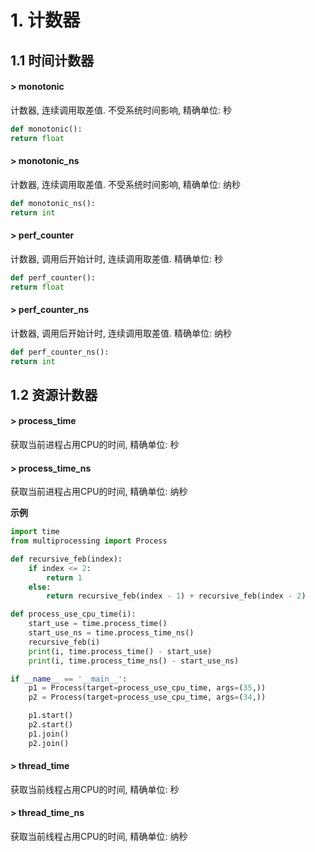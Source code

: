 # 1. 计数器

## 1.1 时间计数器

#### > monotonic

计数器, 连续调用取差值. 不受系统时间影响, 精确单位: 秒

```python
def monotonic():
return float
```

#### > monotonic_ns

计数器, 连续调用取差值. 不受系统时间影响, 精确单位: 纳秒

```python
def monotonic_ns():
return int
```

#### > perf_counter

计数器, 调用后开始计时, 连续调用取差值. 精确单位: 秒

```python
def perf_counter():
return float
```

#### > perf_counter_ns

计数器, 调用后开始计时, 连续调用取差值. 精确单位: 纳秒

```python
def perf_counter_ns():
return int
```

## 1.2 资源计数器

#### > process_time

获取当前进程占用CPU的时间, 精确单位: 秒

#### > process_time_ns

获取当前进程占用CPU的时间, 精确单位: 纳秒

**示例**

```python
import time
from multiprocessing import Process

def recursive_feb(index):
    if index <= 2:
        return 1
    else:
        return recursive_feb(index - 1) + recursive_feb(index - 2)

def process_use_cpu_time(i):
    start_use = time.process_time()
    start_use_ns = time.process_time_ns()
    recursive_feb(i)
    print(i, time.process_time() - start_use)
    print(i, time.process_time_ns() - start_use_ns)

if __name__ == '__main__':
    p1 = Process(target=process_use_cpu_time, args=(35,))
    p2 = Process(target=process_use_cpu_time, args=(34,))

    p1.start()
    p2.start()
    p1.join()
    p2.join()
```

#### > thread_time

获取当前线程占用CPU的时间, 精确单位: 秒

#### > thread_time_ns

获取当前线程占用CPU的时间, 精确单位: 纳秒



